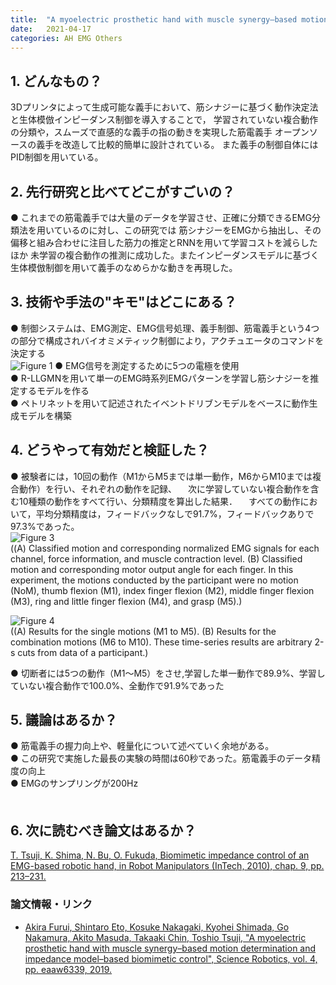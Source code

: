 ```yaml
---
title:  "A myoelectric prosthetic hand with muscle synergy–based motion determination and impedance model–based biomimetic control"
date:   2021-04-17
categories: AH EMG Others
---
```


## 1. どんなもの？
3Dプリンタによって生成可能な義手において、筋シナジーに基づく動作決定法と生体模倣インピーダンス制御を導入することで，
学習されていない複合動作の分類や，スムーズで直感的な義手の指の動きを実現した筋電義手
オープンソースの義手を改造して比較的簡単に設計されている。
また義手の制御自体にはPID制御を用いている。

## 2. 先行研究と比べてどこがすごいの？
 ● これまでの筋電義手では大量のデータを学習させ、正確に分類できるEMG分類法を用いているのに対し、この研究では
 筋シナジーをEMGから抽出し、その偏移と組み合わせに注目した筋力の推定とRNNを用いて学習コストを減らしたほか
 未学習の複合動作の推測に成功した。またインピーダンスモデルに基づく生体模倣制御を用いて義手のなめらかな動きを再現した。

## 3. 技術や手法の"キモ"はどこにある？
 ● 制御システムは、EMG測定、EMG信号処理、義手制御、筋電義手という4つの部分で構成されバイオミメティック制御により，アクチュエータのコマンドを決定する  
![Figure 1](https://github.com/takutosoeda/paper-survey/blob/main/img/A%20myoelectric%20prosthetic%20hand%20with%20muscle%20synergy%E2%80%93based%20motion%20determination%20and%20impedance%20model%E2%80%93based%20biomimetic%20control/figure1.jpg?raw=true)
 ● EMG信号を測定するために5つの電極を使用  
 ● R-LLGMNを用いて単一のEMG時系列EMGパターンを学習し筋シナジーを推定するモデルを作る  
 ● ペトリネットを用いて記述されたイベントドリブンモデルをベースに動作生成モデルを構築
 

## 4. どうやって有効だと検証した？
 ● 被験者には，10回の動作（M1からM5までは単一動作，M6からM10までは複合動作）を行い、それぞれの動作を記録、
 　次に学習していない複合動作を含む10種類の動作をすべて行い、分類精度を算出した結果．
 　すべての動作において，平均分類精度は，フィードバックなしで91.7%，フィードバックありで97.3%であった。  
   ![Figure 3](https://github.com/takutosoeda/paper-survey/blob/main/img/A%20myoelectric%20prosthetic%20hand%20with%20muscle%20synergy%E2%80%93based%20motion%20determination%20and%20impedance%20model%E2%80%93based%20biomimetic%20control/figure3.jpg?raw=true)  
   ((A) Classified motion and corresponding normalized EMG signals for each channel, force information, and muscle contraction level. (B) Classified motion and corresponding motor output angle for each finger. In this experiment, the motions conducted by the participant were no motion (NoM), thumb flexion (M1), index finger flexion (M2), middle finger flexion (M3), ring and little finger flexion (M4), and grasp (M5).)  
    
   ![Figure 4](https://github.com/takutosoeda/paper-survey/blob/main/img/A%20myoelectric%20prosthetic%20hand%20with%20muscle%20synergy%E2%80%93based%20motion%20determination%20and%20impedance%20model%E2%80%93based%20biomimetic%20control/figure4.jpg?raw=true)  
   ((A) Results for the single motions (M1 to M5). (B) Results for the combination motions (M6 to M10). These time-series results are arbitrary 2-s cuts from data of a participant.)  
   
 ● 切断者には5つの動作（M1〜M5）をさせ,学習した単一動作で89.9%、学習していない複合動作で100.0%、全動作で91.9%であった  
  
## 5. 議論はあるか？
 ● 筋電義手の握力向上や、軽量化について述べていく余地がある。  
 ● この研究で実施した最長の実験の時間は60秒であった。筋電義手のデータ精度の向上  
 ● EMGのサンプリングが200Hz  
 　
## 6. 次に読むべき論文はあるか？
[T. Tsuji, K. Shima, N. Bu, O. Fukuda, Biomimetic impedance control of an EMG-based robotic hand, in Robot Manipulators (InTech, 2010), chap. 9, pp. 213–231.](https://www.researchgate.net/publication/221908124_Biomimetic_Impedance_Control_of_an_EMG-Based_Robotic_Hand)  

### 論文情報・リンク

- [Akira Furui, Shintaro Eto, Kosuke Nakagaki, Kyohei Shimada, Go Nakamura, Akito Masuda, Takaaki Chin, Toshio Tsuji, "A myoelectric prosthetic hand with muscle synergy–based motion determination and impedance model–based biomimetic control", Science Robotics, vol. 4, pp. eaaw6339, 2019.](https://robotics.sciencemag.org/content/4/31/eaaw6339)
